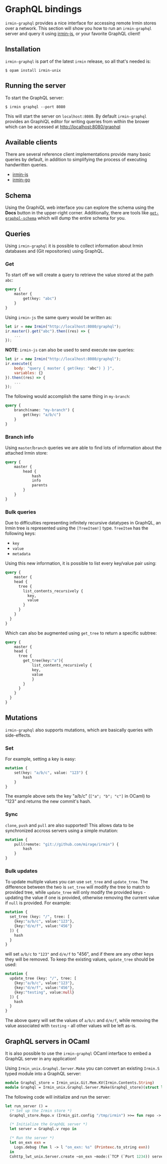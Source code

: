 # GraphQL bindings

`irmin-graphql` provides a nice interface for accessing remote Irmin stores over a network. This section will show you how to run an `irmin-graphql` server and query it using [irmin-js](https://github.com/zshipko/irmin-js), or your favorite GraphQL client!

## Installation

`irmin-graphql` is part of the latest `irmin` release, so all that's needed is:

```shell
$ opam install irmin-unix
```

## Running the server

To start the GraphQL server:

```shell
$ irmin graphql --port 8080
```

This will start the server on `localhost:8080`. By default `irmin-graphql` provides an GraphiQL editor for writing queries from within the brower which can be accessed at [http://localhost:8080/graphql](http://localhost:8080/graphql)

## Available clients

There are several reference client implementations provide many basic queries by default, in addition to simplifying the process of executing handwritten queries.

- [irmin-js](https://github.com/zshipko/irmin-js)
- [irmin-go](https://github.com/zshipko/irmin-go)

## Schema

Using the GraphiQL web interface you can explore the schema using the **Docs** button in the upper-right corner. Additionally, there are tools like [`get-graphql-schema`](https://github.com/prisma/get-graphql-schema) which will dump the entire schema for you.

## Queries

Using `irmin-graphql` it is possible to collect information about Irmin databases and (Git repositories) using GraphQL.

### Get

To start off we will create a query to retrieve the value stored at the path `abc`:

```graphql
query {
    master {
        get(key: "abc")
    }
}
```

Using `irmin-js` the same query would be written as:

```javascript
let ir = new Irmin("http://localhost:8080/graphql");
ir.master().get("abc").then((res) => {
    ...
});
```

**NOTE**: `irmin-js` can also be used to send execute raw queries:

```javascript
let ir = new Irmin("http://localhost:8080/graphql");
ir.execute({
    body: "query { master { get(key: "abc") } }",
    variables: {}
}).then((res) => {
    ...
});
```

The following would accomplish the same thing in `my-branch`:

```graphql
query {
    branch(name: "my-branch") {
    	get(key: "a/b/c")
    }
}
```

### Branch info

Using `master`/`branch` queries we are able to find lots of information about the attached Irmin store:

```graphql
query {
    master {
        head {
            hash
            info
            parents
        }
    }
}
```

### Bulk queries

Due to difficulties representing infinitely recursive datatypes in GraphQL, an Irmin tree is represented using the `[TreeItem!]` type. `TreeItem` has the following keys:

- `key`
- `value`
- `metadata`

Using this new information, it is possible to list every key/value pair using:

```graphql
query {
	master {
    head {
      tree {
        list_contents_recursively {
          key,
          value
        }
      }
    }
  }
}
```

Which can also be augmented using `get_tree` to return a specific subtree:

```graphql
query {
	master {
    head {
      tree {
        get_tree(key:"a"){
        	list_contents_recursively {
          	key,
          	value
        	}
      	}
      }
    }
  }
}
```

## Mutations

`irmin-graphql` also supports mutations, which are basically queries with side-effects.

### Set

For example, setting a key is easy:

```graphql
mutation {
    set(key: "a/b/c", value: "123") {
        hash
    }
}
```

The example above sets the key "a/b/c" (`["a"; "b"; "c"]` in OCaml) to "123" and returns the new commit's hash.

### Sync

`clone`, `push` and `pull` are also supported! This allows data to be synchronized accross servers using a simple mutation:

```graphql
mutation {
    pull(remote: "git://github.com/mirage/irmin") {
        hash
    }
}
```

### Bulk updates

To update multiple values you can use `set_tree` and `update_tree`. The difference between the two is `set_tree` will modify
the tree to match to provided tree, while `update_tree` will only modify the provided keys - updating the value if one is
provided, otherwise removing the current value if `null` is provided. For example:

```graphql
mutation {
  set_tree (key: "/", tree: [
    {key:"a/b/c", value:"123"},
    {key:"d/e/f", value:"456"}
  ]) {
    hash
  }
}
```

will set `a/b/c` to `"123"` and `d/e/f` to "456", and if there are any other keys they will be removed. To keep the existing values,
`update_tree` should be used:


```graphql
mutation {
  update_tree (key: "/", tree: [
    {key:"a/b/c", value:"123"},
    {key:"d/e/f", value:"456"},
    {key:"testing", value:null}
  ]) {
    hash
  }
}
```

The above query will set the values of `a/b/c` and `d/e/f`, while removing the value associated with `testing` - all other values
will be left as-is.


## GraphQL servers in OCaml

It is also possible to use the `irmin-graphql` OCaml interface to embed a GraphQL server in any application!

Using `Irmin_unix.Graphql.Server.Make` you can convert an existing `Irmin.S` typed module into a GraphQL server:

```ocaml
module Graphql_store = Irmin_unix.Git.Mem.KV(Irmin.Contents.String)
module Graphql = Irmin_unix.Graphql.Server.Make(Graphql_store)(struct let remote = Some Graphql_store.remote end)
```

The following code will initialize and run the server:

```ocaml
let run_server () =
  (* Set up the Irmin store *)
  Graphql_store.Repo.v (Irmin_git.config "/tmp/irmin") >>= fun repo ->

  (* Initialize the GraphQL server *)
  let server = Graphql.v repo in

  (* Run the server *)
  let on_exn exn =
    Logs.debug (fun l -> l "on_exn: %s" (Printexc.to_string exn))
  in
  Cohttp_lwt_unix.Server.create ~on_exn ~mode:(`TCP (`Port 1234)) server
```
